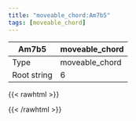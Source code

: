 ```yaml
---
title: "moveable_chord:Am7b5"
tags: [moveable_chord]
---
```


|Am7b5|moveable_chord|
|---|---|
|Type|moveable_chord|
|Root string|6|
{{< rawhtml >}}
<div class="container"></div>
<script>
const selector = '#container';
const chord = new ChordBox(selector);
chord.draw((new String("5X554X")));
</script>
{{< /rawhtml >}}
